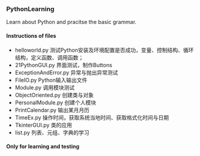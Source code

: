 ### PythonLearning
Learn about Python and pracitse the basic grammar.

#### Instructions of files
 - helloworld.py  测试Python安装及环境配置是否成功，变量、控制结构、循环结构，定义函数、调用函数；
 - 21PythonGUI.py  界面测试，制作Buttons
 - ExceptionAndError.py  异常与抛出异常测试
 - FileIO.py  Python输入输出文件
 - Module.py  调用模块测试
 - ObjectOriented.py  创建类与对象
 - PersonalModule.py  创建个人模块
 - PrintCalendar.py  输出某月月历
 - TimeEx.py  操作时间，获取系统当地时间、获取格式化时间与日期
 - TkinterGUI.py  类的应用
 - list.py  列表、元组、字典的学习

#### Only for learning and testing
